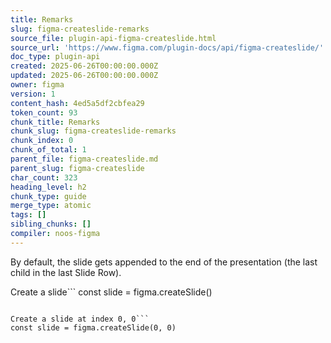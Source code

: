 ```yaml
---
title: Remarks
slug: figma-createslide-remarks
source_file: plugin-api-figma-createslide.html
source_url: 'https://www.figma.com/plugin-docs/api/figma-createslide/'
doc_type: plugin-api
created: 2025-06-26T00:00:00.000Z
updated: 2025-06-26T00:00:00.000Z
owner: figma
version: 1
content_hash: 4ed5a5df2cbfea29
token_count: 93
chunk_title: Remarks
chunk_slug: figma-createslide-remarks
chunk_index: 0
chunk_of_total: 1
parent_file: figma-createslide.md
parent_slug: figma-createslide
char_count: 323
heading_level: h2
chunk_type: guide
merge_type: atomic
tags: []
sibling_chunks: []
compiler: noos-figma
---
```


By default, the slide gets appended to the end of the presentation (the last child in the last Slide Row).

Create a slide```
const slide = figma.createSlide()
```To specify a position in the Slide Grid, pass a row and column index to the function.

Create a slide at index 0, 0```
const slide = figma.createSlide(0, 0)
```
